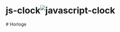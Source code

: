 # js-clock![javascript-clock](https://user-images.githubusercontent.com/65420004/206759420-8169e036-e64d-4f19-b50c-2ffb93b7bc71.png)
#   H o r l o g e  
 